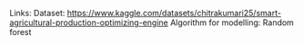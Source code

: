 Links: 
Dataset: https://www.kaggle.com/datasets/chitrakumari25/smart-agricultural-production-optimizing-engine
Algorithm for modelling: Random forest

